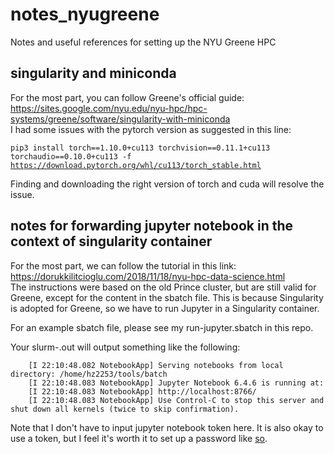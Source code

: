 # notes_nyugreene
Notes and useful references for setting up the NYU Greene HPC

## singularity and miniconda
For the most part, you can follow Greene's official guide:  
https://sites.google.com/nyu.edu/nyu-hpc/hpc-systems/greene/software/singularity-with-miniconda  
I had some issues with the pytorch version as suggested in this line:

<code>pip3 install torch==1.10.0+cu113 torchvision==0.11.1+cu113 torchaudio==0.10.0+cu113 -f https://download.pytorch.org/whl/cu113/torch_stable.html</code>

Finding and downloading the right version of torch and cuda will resolve the issue.

## notes for forwarding jupyter notebook in the context of singularity container
For the most part, we can follow the tutorial in this link:  
https://dorukkilitcioglu.com/2018/11/18/nyu-hpc-data-science.html  
The instructions were based on the old Prince cluster, but are still valid for Greene,
except for the content in the sbatch file. This is because Singularity is adopted for
Greene, so we have to run Jupyter in a Singularity container.

For an example sbatch file, please see my run-jupyter.sbatch in this repo.

Your slurm-<job id>.out will output something like the following:  
```
    [I 22:10:48.082 NotebookApp] Serving notebooks from local directory: /home/hz2253/tools/batch  
    [I 22:10:48.083 NotebookApp] Jupyter Notebook 6.4.6 is running at:  
    [I 22:10:48.083 NotebookApp] http://localhost:8766/  
    [I 22:10:48.083 NotebookApp] Use Control-C to stop this server and shut down all kernels (twice to skip confirmation).  
```

Note that I don't have to input jupyter notebook token here. It is also okay to use a token, but I feel it's worth it to set up a password like [so](https://jupyter-notebook.readthedocs.io/en/stable/public_server.html).
